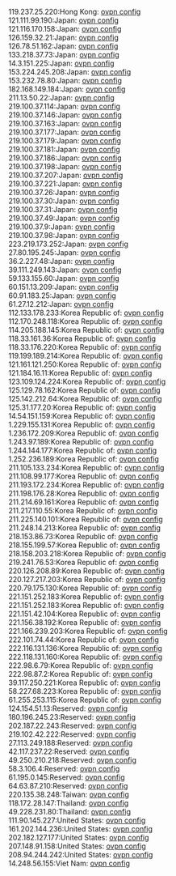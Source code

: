 119.237.25.220:Hong Kong: [ovpn config](vpn/119_237_25_220.ovpn)  
121.111.99.190:Japan: [ovpn config](vpn/121_111_99_190.ovpn)  
121.116.170.158:Japan: [ovpn config](vpn/121_116_170_158.ovpn)  
126.159.32.21:Japan: [ovpn config](vpn/126_159_32_21.ovpn)  
126.78.51.162:Japan: [ovpn config](vpn/126_78_51_162.ovpn)  
133.218.37.73:Japan: [ovpn config](vpn/133_218_37_73.ovpn)  
14.3.151.225:Japan: [ovpn config](vpn/14_3_151_225.ovpn)  
153.224.245.208:Japan: [ovpn config](vpn/153_224_245_208.ovpn)  
153.232.78.80:Japan: [ovpn config](vpn/153_232_78_80.ovpn)  
182.168.149.184:Japan: [ovpn config](vpn/182_168_149_184.ovpn)  
211.13.50.22:Japan: [ovpn config](vpn/211_13_50_22.ovpn)  
219.100.37.114:Japan: [ovpn config](vpn/219_100_37_114.ovpn)  
219.100.37.146:Japan: [ovpn config](vpn/219_100_37_146.ovpn)  
219.100.37.163:Japan: [ovpn config](vpn/219_100_37_163.ovpn)  
219.100.37.177:Japan: [ovpn config](vpn/219_100_37_177.ovpn)  
219.100.37.179:Japan: [ovpn config](vpn/219_100_37_179.ovpn)  
219.100.37.181:Japan: [ovpn config](vpn/219_100_37_181.ovpn)  
219.100.37.186:Japan: [ovpn config](vpn/219_100_37_186.ovpn)  
219.100.37.198:Japan: [ovpn config](vpn/219_100_37_198.ovpn)  
219.100.37.207:Japan: [ovpn config](vpn/219_100_37_207.ovpn)  
219.100.37.221:Japan: [ovpn config](vpn/219_100_37_221.ovpn)  
219.100.37.26:Japan: [ovpn config](vpn/219_100_37_26.ovpn)  
219.100.37.30:Japan: [ovpn config](vpn/219_100_37_30.ovpn)  
219.100.37.31:Japan: [ovpn config](vpn/219_100_37_31.ovpn)  
219.100.37.49:Japan: [ovpn config](vpn/219_100_37_49.ovpn)  
219.100.37.9:Japan: [ovpn config](vpn/219_100_37_9.ovpn)  
219.100.37.98:Japan: [ovpn config](vpn/219_100_37_98.ovpn)  
223.219.173.252:Japan: [ovpn config](vpn/223_219_173_252.ovpn)  
27.80.195.245:Japan: [ovpn config](vpn/27_80_195_245.ovpn)  
36.2.227.48:Japan: [ovpn config](vpn/36_2_227_48.ovpn)  
39.111.249.143:Japan: [ovpn config](vpn/39_111_249_143.ovpn)  
59.133.155.60:Japan: [ovpn config](vpn/59_133_155_60.ovpn)  
60.151.13.209:Japan: [ovpn config](vpn/60_151_13_209.ovpn)  
60.91.183.25:Japan: [ovpn config](vpn/60_91_183_25.ovpn)  
61.27.12.212:Japan: [ovpn config](vpn/61_27_12_212.ovpn)  
112.133.178.233:Korea Republic of: [ovpn config](vpn/112_133_178_233.ovpn)  
112.170.248.118:Korea Republic of: [ovpn config](vpn/112_170_248_118.ovpn)  
114.205.188.145:Korea Republic of: [ovpn config](vpn/114_205_188_145.ovpn)  
118.33.161.36:Korea Republic of: [ovpn config](vpn/118_33_161_36.ovpn)  
118.33.176.220:Korea Republic of: [ovpn config](vpn/118_33_176_220.ovpn)  
119.199.189.214:Korea Republic of: [ovpn config](vpn/119_199_189_214.ovpn)  
121.161.121.250:Korea Republic of: [ovpn config](vpn/121_161_121_250.ovpn)  
121.184.16.11:Korea Republic of: [ovpn config](vpn/121_184_16_11.ovpn)  
123.109.124.224:Korea Republic of: [ovpn config](vpn/123_109_124_224.ovpn)  
125.129.78.162:Korea Republic of: [ovpn config](vpn/125_129_78_162.ovpn)  
125.142.212.64:Korea Republic of: [ovpn config](vpn/125_142_212_64.ovpn)  
125.31.177.20:Korea Republic of: [ovpn config](vpn/125_31_177_20.ovpn)  
14.54.151.159:Korea Republic of: [ovpn config](vpn/14_54_151_159.ovpn)  
1.229.155.131:Korea Republic of: [ovpn config](vpn/1_229_155_131.ovpn)  
1.236.172.209:Korea Republic of: [ovpn config](vpn/1_236_172_209.ovpn)  
1.243.97.189:Korea Republic of: [ovpn config](vpn/1_243_97_189.ovpn)  
1.244.144.177:Korea Republic of: [ovpn config](vpn/1_244_144_177.ovpn)  
1.252.236.189:Korea Republic of: [ovpn config](vpn/1_252_236_189.ovpn)  
211.105.133.234:Korea Republic of: [ovpn config](vpn/211_105_133_234.ovpn)  
211.108.99.177:Korea Republic of: [ovpn config](vpn/211_108_99_177.ovpn)  
211.193.172.234:Korea Republic of: [ovpn config](vpn/211_193_172_234.ovpn)  
211.198.176.28:Korea Republic of: [ovpn config](vpn/211_198_176_28.ovpn)  
211.214.69.161:Korea Republic of: [ovpn config](vpn/211_214_69_161.ovpn)  
211.217.110.55:Korea Republic of: [ovpn config](vpn/211_217_110_55.ovpn)  
211.225.140.101:Korea Republic of: [ovpn config](vpn/211_225_140_101.ovpn)  
211.248.14.213:Korea Republic of: [ovpn config](vpn/211_248_14_213.ovpn)  
218.153.86.73:Korea Republic of: [ovpn config](vpn/218_153_86_73.ovpn)  
218.155.199.57:Korea Republic of: [ovpn config](vpn/218_155_199_57.ovpn)  
218.158.203.218:Korea Republic of: [ovpn config](vpn/218_158_203_218.ovpn)  
219.241.76.53:Korea Republic of: [ovpn config](vpn/219_241_76_53.ovpn)  
220.126.208.89:Korea Republic of: [ovpn config](vpn/220_126_208_89.ovpn)  
220.127.217.203:Korea Republic of: [ovpn config](vpn/220_127_217_203.ovpn)  
220.79.175.130:Korea Republic of: [ovpn config](vpn/220_79_175_130.ovpn)  
221.151.252.183:Korea Republic of: [ovpn config](vpn/221_151_252_183.ovpn)  
221.151.252.183:Korea Republic of: [ovpn config](vpn/221_151_252_183.ovpn)  
221.151.42.104:Korea Republic of: [ovpn config](vpn/221_151_42_104.ovpn)  
221.156.38.192:Korea Republic of: [ovpn config](vpn/221_156_38_192.ovpn)  
221.166.239.203:Korea Republic of: [ovpn config](vpn/221_166_239_203.ovpn)  
222.101.74.44:Korea Republic of: [ovpn config](vpn/222_101_74_44.ovpn)  
222.116.131.136:Korea Republic of: [ovpn config](vpn/222_116_131_136.ovpn)  
222.118.131.160:Korea Republic of: [ovpn config](vpn/222_118_131_160.ovpn)  
222.98.6.79:Korea Republic of: [ovpn config](vpn/222_98_6_79.ovpn)  
222.98.87.2:Korea Republic of: [ovpn config](vpn/222_98_87_2.ovpn)  
39.117.250.221:Korea Republic of: [ovpn config](vpn/39_117_250_221.ovpn)  
58.227.68.223:Korea Republic of: [ovpn config](vpn/58_227_68_223.ovpn)  
61.255.253.115:Korea Republic of: [ovpn config](vpn/61_255_253_115.ovpn)  
124.154.51.13:Reserved: [ovpn config](vpn/124_154_51_13.ovpn)  
180.196.245.23:Reserved: [ovpn config](vpn/180_196_245_23.ovpn)  
202.187.22.243:Reserved: [ovpn config](vpn/202_187_22_243.ovpn)  
219.102.42.222:Reserved: [ovpn config](vpn/219_102_42_222.ovpn)  
27.113.249.188:Reserved: [ovpn config](vpn/27_113_249_188.ovpn)  
42.117.237.22:Reserved: [ovpn config](vpn/42_117_237_22.ovpn)  
49.250.210.218:Reserved: [ovpn config](vpn/49_250_210_218.ovpn)  
58.3.106.4:Reserved: [ovpn config](vpn/58_3_106_4.ovpn)  
61.195.0.145:Reserved: [ovpn config](vpn/61_195_0_145.ovpn)  
64.63.87.210:Reserved: [ovpn config](vpn/64_63_87_210.ovpn)  
220.135.38.248:Taiwan: [ovpn config](vpn/220_135_38_248.ovpn)  
118.172.28.147:Thailand: [ovpn config](vpn/118_172_28_147.ovpn)  
49.228.231.80:Thailand: [ovpn config](vpn/49_228_231_80.ovpn)  
111.90.145.227:United States: [ovpn config](vpn/111_90_145_227.ovpn)  
161.202.144.236:United States: [ovpn config](vpn/161_202_144_236.ovpn)  
202.182.127.177:United States: [ovpn config](vpn/202_182_127_177.ovpn)  
207.148.91.158:United States: [ovpn config](vpn/207_148_91_158.ovpn)  
208.94.244.242:United States: [ovpn config](vpn/208_94_244_242.ovpn)  
14.248.56.155:Viet Nam: [ovpn config](vpn/14_248_56_155.ovpn)  
